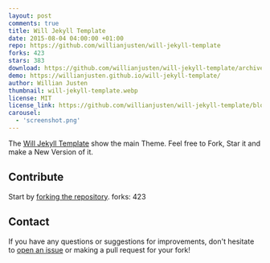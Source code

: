 ```yaml
---
layout: post
comments: true
title: Will Jekyll Template
date: 2015-08-04 04:00:00 +01:00
repo: https://github.com/willianjusten/will-jekyll-template
forks: 423
stars: 383
download: https://github.com/willianjusten/will-jekyll-template/archive/master.zip
demo: https://willianjusten.github.io/will-jekyll-template/
author: Willian Justen
thumbnail: will-jekyll-template.webp
license: MIT
license_link: https://github.com/willianjusten/will-jekyll-template/blob/master/LICENSE
carousel:
  - 'screenshot.png'
---
```


The [Will Jekyll Template](https://github.com/willianjusten/will-jekyll-template/) show the main Theme. Feel free to Fork, Star it and make a New Version of it.

## Contribute

Start by [forking the repository](https://github.com/willianjusten/will-jekyll-template/).
forks: 423

## Contact

If you have any questions or suggestions for improvements, don't hesitate to [open an issue](https://github.com/willianjusten/will-jekyll-template/issues) or making a pull request for your fork!
